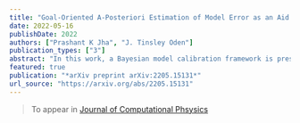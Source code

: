 ```yaml
---
title: "Goal-Oriented A-Posteriori Estimation of Model Error as an Aid to Parameter Estimation"
date: 2022-05-16
publishDate: 2022
authors: ["Prashant K Jha", "J. Tinsley Oden"]
publication_types: ["3"]
abstract: "In this work, a Bayesian model calibration framework is presented that utilizes goal-oriented a-posterior error estimates in quantities of interest (QoIs) for classes of high-fidelity models characterized by PDEs. It is shown that for a large class of computational models  it is possible to develop a computationally inexpensive procedure for calibrating parameters of high-fidelity models of physical events when the parameters of a low-fidelity (surrogate) models are known with acceptable accuracy. The main ingredient in the proposed model calibration scheme are goal-oriented a-posteriori estimates of error in QoIs computed using a so-called lower fidelity model compared to those of an uncalibrated higher fidelity model. The estimates of error in QoIs are used to define likelihood functions in Bayesian inversion analysis. A standard Bayesian approach is employed to compute the posterior distribution of model parameters of high-fidelity models. As applications, parameters in a quasi-linear second-order elliptic boundary-value problem (BVP) are calibrated using a second-order linear elliptic BVP. In a second application, parameters of a tumor growth model involving nonlinear time-dependent PDEs are calibrated using a lower fidelity linear tumor growth model with known parameter values."
featured: true
publication: "*arXiv preprint arXiv:2205.15131*"
url_source: "https://arxiv.org/abs/2205.15131"
---
```


> To appear in [Journal of Computational Phsysics](https://www.journals.elsevier.com/journal-of-computational-physics)


